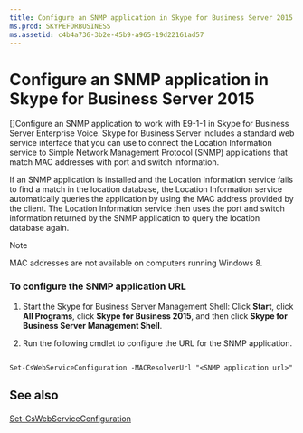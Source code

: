 ```yaml
---
title: Configure an SNMP application in Skype for Business Server 2015
ms.prod: SKYPEFORBUSINESS
ms.assetid: c4b4a736-3b2e-45b9-a965-19d22161ad57
---
```



# Configure an SNMP application in Skype for Business Server 2015
[]Configure an SNMP application to work with E9-1-1 in Skype for Business Server Enterprise Voice. 
Skype for Business Server includes a standard web service interface that you can use to connect the Location Information service to Simple Network Management Protocol (SNMP) applications that match MAC addresses with port and switch information. 
  
    
    

If an SNMP application is installed and the Location Information service fails to find a match in the location database, the Location Information service automatically queries the application by using the MAC address provided by the client. The Location Information service then uses the port and switch information returned by the SNMP application to query the location database again.
> [!NOTE]
> MAC addresses are not available on computers running Windows 8. 
  
    
    


### To configure the SNMP application URL


1.  Start the Skype for Business Server Management Shell: Click **Start**, click **All Programs**, click **Skype for Business 2015**, and then click **Skype for Business Server Management Shell**.
    
  
2. Run the following cmdlet to configure the URL for the SNMP application. 
    
  ```
  
Set-CsWebServiceConfiguration -MACResolverUrl "<SNMP application url>" 
  ```


## See also


#### 


  
    
    
 [Set-CsWebServiceConfiguration](set-cswebserviceconfiguration.md)
